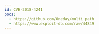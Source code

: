 ```yaml
---
id: CVE-2018-4241
pocs:
  - https://github.com/0neday/multi_path
  - https://www.exploit-db.com/raw/44849
---
```

